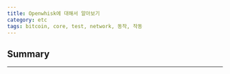 ```yaml
---
title: Openwhisk에 대해서 알아보기
category: etc
tags: bitcoin, core, test, network, 동작, 작동
---
```

## Summary
---
